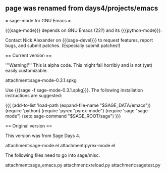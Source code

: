 ## page was renamed from days4/projects/emacs
= sage-mode for GNU Emacs =

{{{sage-mode}}} depends on GNU Emacs (22?) and its {{{python-mode}}}.

Contact Nick Alexander on {{{sage-devel}}} to request features, report bugs, and submit patches.  (Especially submit patches!)

== Current version ==

'''Warning!'''  This is alpha code.  This might fail horribly and is not (yet) easily customizable.

attachment:sage-mode-0.3.1.spkg

Use {{{sage -f sage-mode-0.3.1.spkg}}}.  The following installation instructions are suggested:

{{{
(add-to-list 'load-path (expand-file-name "$SAGE_DATA/emacs"))
(require 'python)
(require 'pyrex "pyrex-mode")
(require 'sage "sage-mode")
(setq sage-command "$SAGE_ROOT/sage")
}}}

== Original version ==

This version was from Sage Days 4.

attachment:sage-mode.el
attachment:pyrex-mode.el

The following files need to go into sage/misc.

attachment:sage_emacs.py
attachment:xreload.py
attachment:sagetest.py
